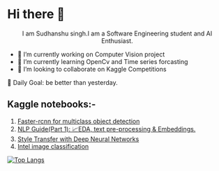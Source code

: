   # Hi there 👋

                                                              
  <center> I am Sudhanshu singh.I am a Software Engineering student and AI Enthusiast. </center>



- 🔭 I’m currently working on Computer Vision project
- 🌱 I’m currently learning OpenCv and Time series forcasting
- 👯 I’m looking to collaborate on Kaggle Competitions

:dart: Daily Goal: be better than yesterday.


## Kaggle notebooks:-

1. [Faster-rcnn for multiclass object detection](https://www.kaggle.com/billiemage/object-detection)
2. [NLP Guide(Part 1): 📈EDA, text pre-processing & Embeddings.](https://www.kaggle.com/billiemage/toxic-comments-classification-lstm-with-glove11)
3. [Style Transfer with Deep Neural Networks](https://www.kaggle.com/billiemage/style-transfer-with-deep-neural-networks)
4. [Intel image classification](https://www.kaggle.com/billiemage/pytorch-use-pretrained-model)

[![Top Langs](https://github-readme-stats.vercel.app/api/top-langs/?username=anuraghazra&layout=compact)](https://github.com/anuraghazra/github-readme-stats)
